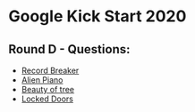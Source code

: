 # Google Kick Start 2020
## Round D - Questions:
- [Record Breaker]()
- [Alien Piano]()
- [Beauty of tree]()
- [Locked Doors]()

